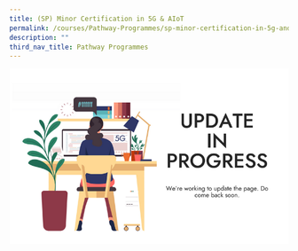 ```yaml
---
title: (SP) Minor Certification in 5G & AIoT
permalink: /courses/Pathway-Programmes/sp-minor-certification-in-5g-and-aiot/
description: ""
third_nav_title: Pathway Programmes
---
```


![Update in progress](/images/banners-and-logos/Webpage%20Update-S.png)